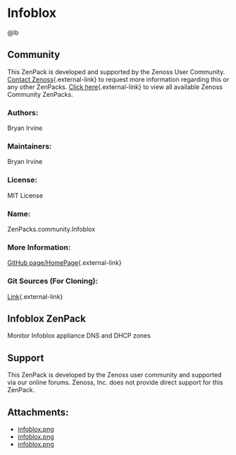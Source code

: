 # Infoblox

@lb[](img/zenpack-infoblox.png)

## Community

This ZenPack is developed and supported by the Zenoss User Community.
[Contact Zenoss](https://tryit.zenoss.com/zenpack-contact/){.external-link} to
request more information regarding this or any other ZenPacks. [Click here](https://zenoss.com/product/zenpacks?f%5B0%5D=im_field_zenpack_category:1021){.external-link} to
view all available Zenoss Community ZenPacks.

### Authors:

Bryan Irvine

### Maintainers:

Bryan Irvine

### License:

MIT License

### Name:

ZenPacks.community.Infoblox

### More Information:

[GitHub page/HomePage](https://github.com/linkslice/ZenPacks.community.Infoblox){.external-link}

### Git Sources (For Cloning):

[Link](https://github.com/linkslice/ZenPacks.community.Infoblox){.external-link}

## Infoblox ZenPack

Monitor Infoblox appliance DNS and DHCP zones

## Support

This ZenPack is developed by the Zenoss user community and supported via
our online forums. Zenoss, Inc. does not provide direct support for this
ZenPack.

## Attachments:

-   [infoblox.png](img/zenpack-infoblox.png)
-   [infoblox.png](img/zenpack-infoblox.png)
-   [infoblox.png](img/zenpack-infoblox.png)


